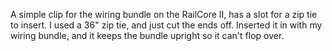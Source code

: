 A simple clip for the wiring bundle on the RailCore II, has a slot for a zip tie to insert. I used a 36" zip tie, and just cut the ends off. Inserted it in with my wiring bundle, and it keeps the bundle upright so it can't flop over.
